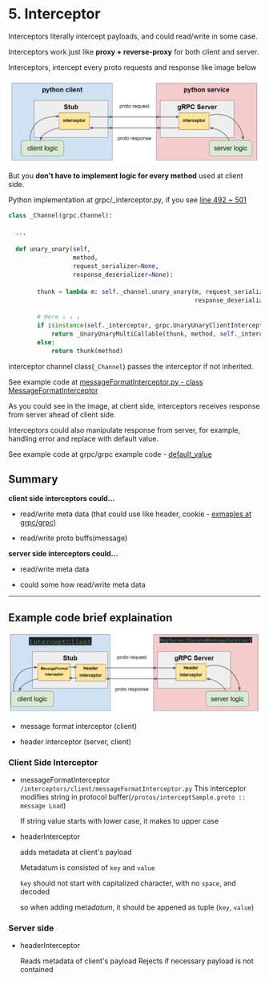 # 5. Interceptor

Interceptors literally intercept payloads, and could read/write in some case.

Interceptors work just like **proxy + reverse-proxy** for both client and server.

Interceptors, intercept every proto requests and response like image below

![interceptor concept image](./images/interceptor_describe.PNG)

But you **don't have to implement logic for every method** used at client side.

Python implementation at grpc/\_interceptor.py, if you see [line 492 ~ 501](https://github.com/grpc/grpc/blob/f3ef6869d6e6287c4e00dca4cd854fe023d62ed7/src/python/grpcio/grpc/_interceptor.py#L492-L501)

```python
class _Channel(grpc.Channel):

  ...

  def unary_unary(self,
                  method,
                  request_serializer=None,
                  response_deserializer=None):

        thunk = lambda m: self._channel.unary_unary(m, request_serializer,
                                                    response_deserializer)

        # Here ↓ ↓ ↓
        if isinstance(self._interceptor, grpc.UnaryUnaryClientInterceptor):
            return _UnaryUnaryMultiCallable(thunk, method, self._interceptor)
        else:
            return thunk(method)
```

interceptor channel class(`_Channel`) passes the interceptor if not inherited.

See example code at [messageFormatInterceptor.py - class MessageFormatInterceptor](./interceptors/client/messageFormatInterceptor.py)

As you could see in the image, at client side, interceptors receives response from server ahead of client side.

Interceptors could also manipulate response from server, for example, handling error and replace with default value.

See example code at grpc/grpc example code - [default_value](https://github.com/grpc/grpc/tree/master/examples/python/interceptors/default_value)

## Summary

**client side interceptors could...**

- read/write meta data (that could use like header, cookie - [exmaples at grpc/grpc](https://github.com/grpc/grpc/tree/master/examples/python/interceptors/headers))

- read/write proto buffs(message)

**server side interceptors could...**

- read/write meta data

- could some how read/write meta data

---

## Example code brief explaination

![example code image](./images/interceptor_example.PNG)

- message format interceptor (client)

- header interceptor (server, client)

### Client Side Interceptor

- messageFormatInterceptor
  `/interceptors/client/messageFormatInterceptor.py`
  This interceptor modifies string in protocol buffer(`/protos/interceptSample.proto :: message Load`)

  If string value starts with lower case, it makes to upper case

- headerInterceptor

  adds metadata at client's payload

  Metadatum is consisted of `key` and `value`

  `key` should not start with capitalized character, with no `space`, and decoded

  so when adding meta*datum*, it should be appened as tuple (`key`, `value`)

### Server side

- headerInterceptor

  Reads metadata of client's payload
  Rejects if necessary payload is not contained
